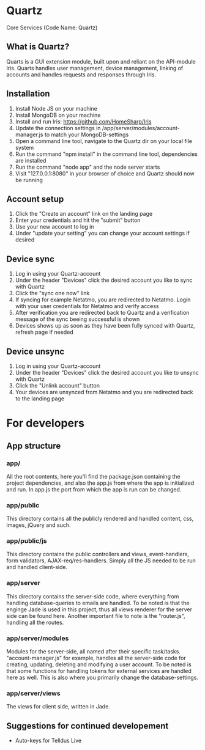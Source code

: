 # Quartz
Core Services (Code Name: Quartz)

## What is Quartz?
Quarts is a GUI extension module, built upon and reliant on the API-module Iris.
Quarts handles user management, device management, linking of accounts and handles
requests and responses through Iris.

## Installation
1. Install Node JS on your machine
2. Install MongoDB on your machine
3. Install and run Iris: https://github.com/HomeSharp/Iris
4. Update the connection settings in /app/server/modules/account-manager.js to match your MongoDB-settings
5. Open a command line tool, navigate to the Quartz dir on your local file system
6. Run the command "npm install" in the command line tool, dependencies are installed
7. Run the command "node app" and the node server starts
8. Visit "127.0.0.1:8080" in your browser of choice and Quartz should now be running

## Account setup
1. Click the "Create an account" link on the landing page
2. Enter your credentials and hit the "submit" button
3. Use your new account to log in
4. Under "update your setting" you can change your account settings if desired

## Device sync
1. Log in using your Quartz-account
2. Under the header "Devices" click the desired account you like to sync with Quartz
3. Click the "sync one now" link
4. If syncing for example Netatmo, you are redirected to Netatmo. Login with your user credentials for Netatmo and verify access
5. After verification you are redirected back to Quartz and a verification message of the sync beeing successful is shown
6. Devices shows up as soon as they have been fully synced with Quartz, refresh page if needed

## Device unsync
1. Log in using your Quartz-account
2. Under the header "Devices" click the desired account you like to unsync with Quartz
3. Click the "Unlink account" button
4. Your devices are unsynced from Netatmo and you are redirected back to the landing page

# For developers

## App structure

### app/
All the root contents, here you'll find the package.json containing the project dependencies, and also the app.js from where the app
is initialized and run. In app.js the port from which the app is run can be changed.

### app/public
This directory contains all the publicly rendered and handled content, css, images, jQuery and such.

### app/public/js
This directory contains the public controllers and views, event-handlers, form validators, AJAX-req/res-handlers. Simply all the JS needed to be run and handled client-side.

### app/server
This directory contains the server-side code, where everything from handling database-queries to emails are handled. To be noted is that the enginge Jade is used in this project, thus all views renderer for the server side can be found here. Another important file to note is the "router.js", handling all the routes.

### app/server/modules
Modules for the server-side, all named after their specific task/tasks. "account-manager.js" for example, handles all the server-side code for creating, updating, deleting and modifying a user account. To be noted is that some functions for handling tokens for external services are handled here as well. This is also where you primarily change the database-settings.

### app/server/views
The views for client side, written in Jade.

## Suggestions for continued developement
* Auto-keys for Telldus Live
